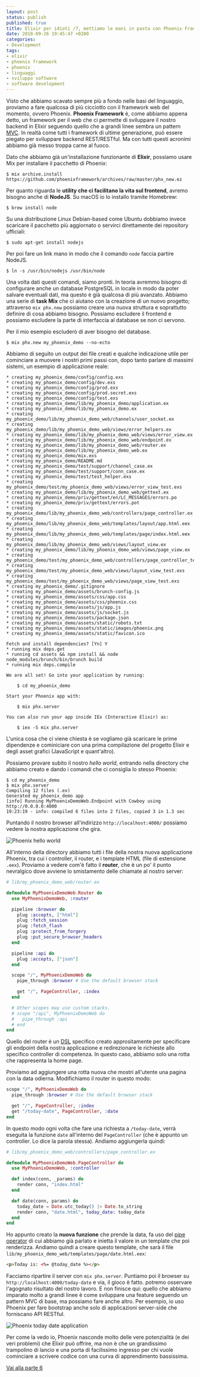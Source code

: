 ```yaml
---
layout: post
status: publish
published: true
title: Elixir per idioti /7, mettiamo le mani in pasta con Phoenix Framework
date: 2018-09-26 19:45:47 +0200
categories:
- Development
tags:
- elixir
- phoenix framework
- phoenix
- linguaggi
- sviluppo software
- software development
---
```


Visto che abbiamo scavato sempre più a fondo nelle basi del linguaggio, proviamo a fare qualcosa di più cicciotto con il framework web del momento, ovvero Phoenix. **Phoenix Framework** è, come abbiamo appena detto, un framework per il web che ci permette di sviluppare il nostro backend in Elixir seguendo quello che a grandi linee sembra un pattern [MVC](https://it.wikipedia.org/wiki/Model-view-controller). In realtà come tutti i framework di ultime generazione, può essere piegato per sviluppare backend REST/RESTful. Ma con tutti questi acronimi abbiamo già messo troppa carne al fuoco.

Dato che abbiamo già un'installazione funzionante di **Elixir**, possiamo usare Mix per installare il pacchetto di Phoenix:

```shell
$ mix archive.install https://github.com/phoenixframework/archives/raw/master/phx_new.ez
```

Per quanto riguarda le **utility che ci facilitano la vita sul frontend**, avremo bisogno anche di **NodeJS**. Su macOS io lo installo tramite Homebrew:

```shell
$ brew install node
```

Su una distribuzione Linux Debian-based come Ubuntu dobbiamo invece scaricare il pacchetto più aggiornato o servirci direttamente dei repository ufficiali:

```shell
$ sudo apt-get install nodejs
```

Per poi fare un link mano in modo che il comando `node` faccia partire NodeJS.

```shell
$ ln -s /usr/bin/nodejs /usr/bin/node
```

Una volta dati questi comandi, siamo pronti. In teoria avremmo bisogno di configurare anche un database PostgreSQL in locale in modo da poter salvare eventuali dati, ma questo è già qualcosa di più avanzato. Abbiamo una serie di **task Mix** che ci aiutano con la creazione di un nuovo progetto; attraverso `mix phx.new` possiamo creare una nuova struttura e soprattutto definire di cosa abbiamo bisogno. Possiamo escludere il frontend e possiamo escludere la parte di interfaccia al database se non ci servono.

Per il mio esempio escluderò di aver bisogno del database.

```shell
$ mix phx.new my_phoenix_demo --no-ecto
```

Abbiamo di seguito un output dei file creati e qualche indicazione utile per cominciare a muovere i nostri primi passi con, dopo tanto parlare di massimi sistemi, un esempio di applicazione reale:

```
* creating my_phoenix_demo/config/config.exs
* creating my_phoenix_demo/config/dev.exs
* creating my_phoenix_demo/config/prod.exs
* creating my_phoenix_demo/config/prod.secret.exs
* creating my_phoenix_demo/config/test.exs
* creating my_phoenix_demo/lib/my_phoenix_demo/application.ex
* creating my_phoenix_demo/lib/my_phoenix_demo.ex
* creating my_phoenix_demo/lib/my_phoenix_demo_web/channels/user_socket.ex
* creating my_phoenix_demo/lib/my_phoenix_demo_web/views/error_helpers.ex
* creating my_phoenix_demo/lib/my_phoenix_demo_web/views/error_view.ex
* creating my_phoenix_demo/lib/my_phoenix_demo_web/endpoint.ex
* creating my_phoenix_demo/lib/my_phoenix_demo_web/router.ex
* creating my_phoenix_demo/lib/my_phoenix_demo_web.ex
* creating my_phoenix_demo/mix.exs
* creating my_phoenix_demo/README.md
* creating my_phoenix_demo/test/support/channel_case.ex
* creating my_phoenix_demo/test/support/conn_case.ex
* creating my_phoenix_demo/test/test_helper.exs
* creating my_phoenix_demo/test/my_phoenix_demo_web/views/error_view_test.exs
* creating my_phoenix_demo/lib/my_phoenix_demo_web/gettext.ex
* creating my_phoenix_demo/priv/gettext/en/LC_MESSAGES/errors.po
* creating my_phoenix_demo/priv/gettext/errors.pot
* creating my_phoenix_demo/lib/my_phoenix_demo_web/controllers/page_controller.ex
* creating my_phoenix_demo/lib/my_phoenix_demo_web/templates/layout/app.html.eex
* creating my_phoenix_demo/lib/my_phoenix_demo_web/templates/page/index.html.eex
* creating my_phoenix_demo/lib/my_phoenix_demo_web/views/layout_view.ex
* creating my_phoenix_demo/lib/my_phoenix_demo_web/views/page_view.ex
* creating my_phoenix_demo/test/my_phoenix_demo_web/controllers/page_controller_test.exs
* creating my_phoenix_demo/test/my_phoenix_demo_web/views/layout_view_test.exs
* creating my_phoenix_demo/test/my_phoenix_demo_web/views/page_view_test.exs
* creating my_phoenix_demo/.gitignore
* creating my_phoenix_demo/assets/brunch-config.js
* creating my_phoenix_demo/assets/css/app.css
* creating my_phoenix_demo/assets/css/phoenix.css
* creating my_phoenix_demo/assets/js/app.js
* creating my_phoenix_demo/assets/js/socket.js
* creating my_phoenix_demo/assets/package.json
* creating my_phoenix_demo/assets/static/robots.txt
* creating my_phoenix_demo/assets/static/images/phoenix.png
* creating my_phoenix_demo/assets/static/favicon.ico

Fetch and install dependencies? [Yn] Y
* running mix deps.get
* running cd assets && npm install && node node_modules/brunch/bin/brunch build
* running mix deps.compile

We are all set! Go into your application by running:

    $ cd my_phoenix_demo

Start your Phoenix app with:

    $ mix phx.server

You can also run your app inside IEx (Interactive Elixir) as:

    $ iex -S mix phx.server

```

L'unica cosa che ci viene chiesta è se vogliamo già scaricare le prime dipendenze e cominiciare con una prima compilazione del progetto Elixir e degli asset grafici (JavaScript e quant'altro).

Possiamo provare subito il nostro _hello world_, entrando nella directory che abbiamo creato e dando i comandi che ci consiglia lo stesso Phoenix:

```shell
$ cd my_phoenix_demo
$ mix phx.server
Compiling 12 files (.ex)
Generated my_phoenix_demo app
[info] Running MyPhoenixDemoWeb.Endpoint with Cowboy using http://0.0.0.0:4000
19:23:19 - info: compiled 6 files into 2 files, copied 3 in 1.3 sec
```

Puntando il nostro browser all'indirizzo `http://localhost:4000/` possiamo vedere la nostra applicazione che gira.

![Phoenix hello world](https://gitlab.com/dottorblaster/blog-images/raw/master/images/elixir/phoenix_homepage.png)

All'interno della directory abbiamo tutti i file della nostra nuova applicazione Phoenix, tra cui i controller, il router, e i template HTML (file di estensione `.eex`). Proviamo a vedere com'è fatto il **router**, che è un po' il punto nevralgico dove avviene lo smistamento delle chiamate al nostro server:

```elixir
# lib/my_phoenix_demo_web/router.ex

defmodule MyPhoenixDemoWeb.Router do
  use MyPhoenixDemoWeb, :router

  pipeline :browser do
    plug :accepts, ["html"]
    plug :fetch_session
    plug :fetch_flash
    plug :protect_from_forgery
    plug :put_secure_browser_headers
  end

  pipeline :api do
    plug :accepts, ["json"]
  end

  scope "/", MyPhoenixDemoWeb do
    pipe_through :browser # Use the default browser stack

    get "/", PageController, :index
  end

  # Other scopes may use custom stacks.
  # scope "/api", MyPhoenixDemoWeb do
  #   pipe_through :api
  # end
end
```

Quello del router è un [DSL](https://it.wikipedia.org/wiki/Domain-specific_language) specifico creato apprositamente per specificare gli endpoint della nostra applicazione e redirezionare le richieste allo specifico controller di competenza. In questo caso, abbiamo solo una rotta che rappresenta la home page.

Proviamo ad aggiungere una rotta nuova che mostri all'utente una pagina con la data odierna. Modifichiamo il router in questo modo:

```elixir
scope "/", MyPhoenixDemoWeb do
  pipe_through :browser # Use the default browser stack

  get "/", PageController, :index
  get "/today-date", PageController, :date
end
```

In questo modo ogni volta che fare una richiesta a `/today-date`, verrà eseguita la funzione `date` all'interno del `PageController` (che è appunto un controller. Lo dice la parola stessa). Andiamo aggiungerla quindi:

```elixir
# lib/my_phoenix_demo_web/controllers/page_controller.ex

defmodule MyPhoenixDemoWeb.PageController do
  use MyPhoenixDemoWeb, :controller

  def index(conn, _params) do
    render conn, "index.html"
  end

  def date(conn, params) do
    today_date = Date.utc_today() |> Date.to_string
    render conn, "date.html", today_date: today_date
  end
end
```

Ho appunto creato la **nuova funzione** che prende la data, fa uso del [pipe operator](http://dottorblaster.it/2018/07/elixir-for-dummies-5/) di cui abbiamo già parlato e inietta il valore in un template che poi renderizza. Andiamo quindi a creare questo template, che sarà il file `lib/my_phoenix_demo_web/templates/page/date.html.eex`:

```html
<p>Today is: <%= @today_date %></p>
```

Facciamo ripartire il server con `mix phx.server`. Puntiamo poi il browser su `http://localhost:4000/today-date` e via, il gioco è fatto. potremo osservare l'agognato risultato del nostro lavoro. E non finisce qui: quello che abbiamo imparato molto a grandi linee è come sviluppare una feature seguendo un pattern MVC di base, ma possiamo fare anche altro. Per esempio, io uso Phoenix per fare bootstrap anche solo di applicazioni server-side che forniscano API RESTful.

![Phoenix today date application](https://gitlab.com/dottorblaster/blog-images/raw/master/images/elixir/phoenix_date_experiment.png)

Per come la vedo io, Phoenix nasconde molto delle vere potenzialità (e dei veri problemi) che Elixir può offrire, ma non è che un grandissimo trampolino di lancio e una porta di facilissimo ingresso per chi vuole cominciare a scrivere codice con una curva di apprendimento bassissima.

[Vai alla parte 6](http://dottorblaster.it/2018/07/elixir-for-dummies-6/)
